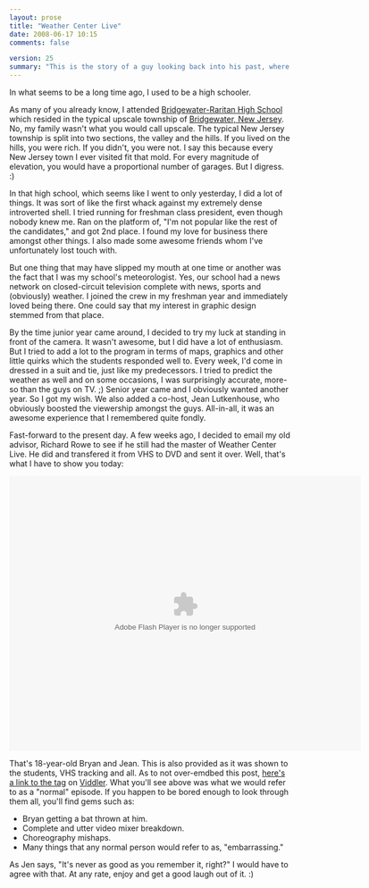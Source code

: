 ```yaml
---
layout: prose
title: "Weather Center Live"
date: 2008-06-17 10:15
comments: false

version: 25
summary: "This is the story of a guy looking back into his past, where he used to be his high school's meteorologist. It's a short and disjointed story with video footage of an 18-year-old version of said guy, which isn't that much different from the present day version."
---
```


In what seems to be a long time ago, I used to be a high schooler.

As many of you already know, I attended [Bridgewater-Raritan High School][1] which resided in the typical upscale township of [Bridgewater, New Jersey][2]. No, my family wasn't what you would call upscale. The typical New Jersey township is split into two sections, the valley and the hills. If you lived on the hills, you were rich. If you didn't, you were not. I say this because every New Jersey town I ever visited fit that mold. For every magnitude of elevation, you would have a proportional number of garages. But I digress. :)

In that high school, which seems like I went to only yesterday, I did a lot of things. It was sort of like the first whack against my extremely dense introverted shell. I tried running for freshman class president, even though nobody knew me. Ran on the platform of, "I'm not popular like the rest of the candidates," and got 2nd place. I found my love for business there amongst other things. I also made some awesome friends whom I've unfortunately lost touch with.

But one thing that may have slipped my mouth at one time or another was the fact that I was my school's meteorologist. Yes, our school had a news network on closed-circuit television complete with news, sports and (obviously) weather. I joined the crew in my freshman year and immediately loved being there. One could say that my interest in graphic design stemmed from that place.

By the time junior year came around, I decided to try my luck at standing in front of the camera. It wasn't awesome, but I did have a lot of enthusiasm. But I tried to add a lot to the program in terms of maps, graphics and other little quirks which the students responded well to. Every week, I'd come in dressed in a suit and tie, just like my predecessors. I tried to predict the weather as well and on some occasions, I was surprisingly accurate, more-so than the guys on TV. ;) Senior year came and I obviously wanted another year. So I got my wish. We also added a co-host, Jean Lutkenhouse, who obviously boosted the viewership amongst the guys. All-in-all, it was an awesome experience that I remembered quite fondly.

Fast-forward to the present day. A few weeks ago, I decided to email my old advisor, Richard Rowe to see if he still had the master of Weather Center Live. He did and transfered it from VHS to DVD and sent it over. Well, that's what I have to show you today:

<object classid="clsid:D27CDB6E-AE6D-11cf-96B8-444553540000" width="629" height="492" id="viddler_152f3f72"><param name="movie" value="http://www.viddler.com/simple/152f3f72/" /><param name="allowScriptAccess" value="always" /><param name="wmode" value="transparent" /><param name="allowFullScreen" value="true" /><embed src="http://www.viddler.com/simple/152f3f72/" width="629" height="492" type="application/x-shockwave-flash" allowScriptAccess="always" allowFullScreen="true" wmode="transparent" name="viddler_152f3f72" ></embed></object>

That's 18-year-old Bryan and Jean. This is also provided as it was shown to the students, VHS tracking and all. As to not over-emdbed this post, [here's a link to the tag][3] on [Viddler][4]. What you'll see above was what we would refer to as a "normal" episode. If you happen to be bored enough to look through them all, you'll find gems such as:

* Bryan getting a bat thrown at him.
* Complete and utter video mixer breakdown.
* Choreography mishaps.
* Many things that any normal person would refer to as, "embarrassing."

As Jen says, "It's never as good as you remember it, right?" I would have to agree with that. At any rate, enjoy and get a good laugh out of it. :)

[1]: http://en.wikipedia.org/wiki/Bridgewater-Raritan_High_School
[2]: http://en.wikipedia.org/wiki/Bridgewater,_New_Jersey
[3]: http://www.viddler.com/explore/tags/global/weathercenterlive
[4]: http://www.viddler.com/
